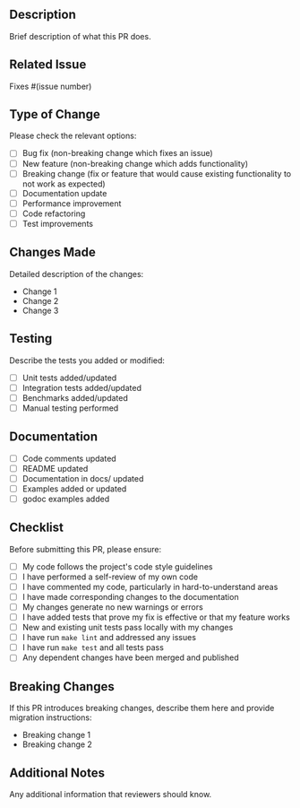 ## Description

Brief description of what this PR does.

## Related Issue

Fixes #(issue number)

## Type of Change

Please check the relevant options:

- [ ] Bug fix (non-breaking change which fixes an issue)
- [ ] New feature (non-breaking change which adds functionality)
- [ ] Breaking change (fix or feature that would cause existing functionality to not work as expected)
- [ ] Documentation update
- [ ] Performance improvement
- [ ] Code refactoring
- [ ] Test improvements

## Changes Made

Detailed description of the changes:

- Change 1
- Change 2
- Change 3

## Testing

Describe the tests you added or modified:

- [ ] Unit tests added/updated
- [ ] Integration tests added/updated
- [ ] Benchmarks added/updated
- [ ] Manual testing performed

## Documentation

- [ ] Code comments updated
- [ ] README updated
- [ ] Documentation in docs/ updated
- [ ] Examples added or updated
- [ ] godoc examples added

## Checklist

Before submitting this PR, please ensure:

- [ ] My code follows the project's code style guidelines
- [ ] I have performed a self-review of my own code
- [ ] I have commented my code, particularly in hard-to-understand areas
- [ ] I have made corresponding changes to the documentation
- [ ] My changes generate no new warnings or errors
- [ ] I have added tests that prove my fix is effective or that my feature works
- [ ] New and existing unit tests pass locally with my changes
- [ ] I have run `make lint` and addressed any issues
- [ ] I have run `make test` and all tests pass
- [ ] Any dependent changes have been merged and published

## Breaking Changes

If this PR introduces breaking changes, describe them here and provide migration instructions:

- Breaking change 1
- Breaking change 2

## Additional Notes

Any additional information that reviewers should know.

